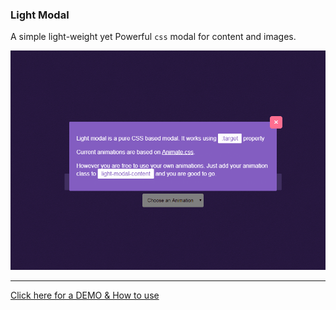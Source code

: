 <h3>Light Modal</h3>

<p>A simple light-weight yet Powerful <code>css</code> modal for content and images.</p>
<p><a href="https://hunzaboy.github.io/Light-Modal/"><img src="screen.png" alt="screenshot"></a>
<hr />
<a href="https://hunzaboy.github.io/Light-Modal/"> Click here for a DEMO &
 How to use</a>
